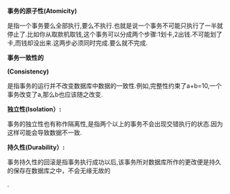 **事务的原子性\(Atomicity\)**

是指一个事务要么全部执行,要么不执行.也就是说一个事务不可能只执行了一半就停止了.比如你从取款机取钱,这个事务可以分成两个步骤:1划卡,2出钱.不可能划了卡,而钱却没出来.这两步必须同时完成.要么就不完成.

**事务一致性的**

**\(Consistency\)**

是指事务的运行并不改变数据库中数据的一致性.例如,完整性约束了a+b=10,一个事务改变了a,那么b也应该随之改变.

**独立性\(Isolation）:**

事务的独立性也有称作隔离性,是指两个以上的事务不会出现交错执行的状态.因为这样可能会导致数据不一致.

**持久性\(Durability）:**

事务持久性的回滚是指事务执行成功以后,该事务所对数据库所作的更改便是持久的保存在数据库之中，不会无缘无故的

.

